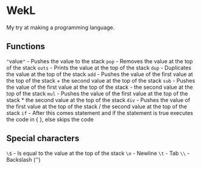 WekL
=
My try at making a programming language.

Functions
-
`"`value`"` - Pushes the value to the stack
`pop` - Removes the value at the top of the stack
`outs` - Prints the value at the top of the stack
`dup` - Duplicates the value at the top of the stack
`add` - Pushes the value of the first value at the top of the stack + the second value at the top of the stack
`sub` - Pushes the value of the first value at the top of the stack - the second value at the top of the stack
`mul` - Pushes the value of the first value at the top of the stack * the second value at the top of the stack
`div` - Pushes the value of the first value at the top of the stack / the second value at the top of the stack
`if` - After this comes statement and if the statement is true executes the code in { }, else skips the code

Special characters
-
`\$` - Is equal to the value at the top of the stack
`\n` - Newline
`\t` - Tab
`\\` - Backslash ('\')